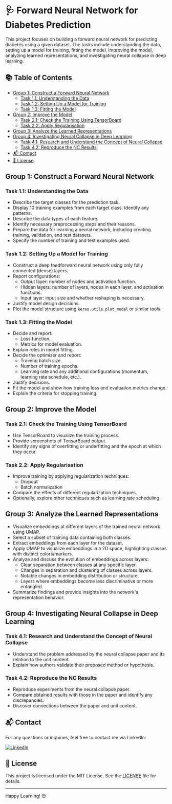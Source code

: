 # 🩺 Forward Neural Network for Diabetes Prediction

This project focuses on building a forward neural network for predicting diabetes using a given dataset. The tasks include understanding the data, setting up a model for training, fitting the model, improving the model, analyzing learned representations, and investigating neural collapse in deep learning.

## 📚 Table of Contents
- [Group 1: Construct a Forward Neural Network](#group-1-construct-a-forward-neural-network)
  - [Task 1.1: Understanding the Data](#task-11-understanding-the-data)
  - [Task 1.2: Setting Up a Model for Training](#task-12-setting-up-a-model-for-training)
  - [Task 1.3: Fitting the Model](#task-13-fitting-the-model)
- [Group 2: Improve the Model](#group-2-improve-the-model)
  - [Task 2.1: Check the Training Using TensorBoard](#task-21-check-the-training-using-tensorboard)
  - [Task 2.2: Apply Regularisation](#task-22-apply-regularisation)
- [Group 3: Analyze the Learned Representations](#group-3-analyze-the-learned-representations)
- [Group 4: Investigating Neural Collapse in Deep Learning](#group-4-investigating-neural-collapse-in-deep-learning)
  - [Task 4.1: Research and Understand the Concept of Neural Collapse](#task-41-research-and-understand-the-concept-of-neural-collapse)
  - [Task 4.2: Reproduce the NC Results](#task-42-reproduce-the-nc-results)
- [📬 Contact](#contact)
- [📜 License](#license)

## Group 1: Construct a Forward Neural Network

### Task 1.1: Understanding the Data
- Describe the target classes for the prediction task.
- Display 10 training examples from each target class. Identify any patterns.
- Describe the data types of each feature.
- Identify necessary preprocessing steps and their reasons.
- Prepare the data for learning a neural network, including creating training, validation, and test datasets.
- Specify the number of training and test examples used.

### Task 1.2: Setting Up a Model for Training
- Construct a deep feedforward neural network using only fully connected (dense) layers.
- Report configurations:
  - Output layer: number of nodes and activation function.
  - Hidden layers: number of layers, nodes in each layer, and activation functions.
  - Input layer: input size and whether reshaping is necessary.
- Justify model design decisions.
- Plot the model structure using `keras.utils.plot_model` or similar tools.

### Task 1.3: Fitting the Model
- Decide and report:
  - Loss function.
  - Metrics for model evaluation.
- Explain roles in model fitting.
- Decide the optimizer and report:
  - Training batch size.
  - Number of training epochs.
  - Learning rate and any additional configurations (momentum, learning rate schedule, etc.).
- Justify decisions.
- Fit the model and show how training loss and evaluation metrics change.
- Explain the criteria for stopping training.

## Group 2: Improve the Model

### Task 2.1: Check the Training Using TensorBoard
- Use TensorBoard to visualize the training process.
- Provide screenshots of TensorBoard output.
- Identify any signs of overfitting or underfitting and the epoch at which they occur.

### Task 2.2: Apply Regularisation
- Improve training by applying regularization techniques:
  - Dropout
  - Batch normalization
- Compare the effects of different regularization techniques.
- Optionally, explore other techniques such as learning rate scheduling.

## Group 3: Analyze the Learned Representations
- Visualize embeddings at different layers of the trained neural network using UMAP.
- Select a subset of training data containing both classes.
- Extract embeddings from each layer for the dataset.
- Apply UMAP to visualize embeddings in a 2D space, highlighting classes with distinct colors/markers.
- Analyze and discuss the evolution of embeddings across layers:
  - Clear separation between classes at any specific layer.
  - Changes in separation and clustering of classes across layers.
  - Notable changes in embedding distribution or structure.
  - Layers where embeddings become less discriminative or more entangled.
- Summarize findings and provide insights into the network's representation behavior.

## Group 4: Investigating Neural Collapse in Deep Learning

### Task 4.1: Research and Understand the Concept of Neural Collapse
- Understand the problem addressed by the neural collapse paper and its relation to the unit content.
- Explain how authors validate their proposed method or hypothesis.

### Task 4.2: Reproduce the NC Results
- Reproduce experiments from the neural collapse paper.
- Compare obtained results with those in the paper and identify any discrepancies.
- Discover connections between the paper and unit content.

## 📬 Contact
For any questions or inquiries, feel free to contact me via LinkedIn:

[![LinkedIn](https://img.shields.io/badge/LinkedIn-Profile-blue)](https://www.linkedin.com/in/syed-muqtasid-ali-91a0a623a/)

## 📜 License
This project is licensed under the MIT License. See the [LICENSE](LICENSE) file for details.

---

Happy Learning! 😊
